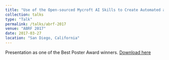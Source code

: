 ```yaml
---
title: "Use of the Open-sourced Mycroft AI Skills to Create Automated and Voice-Activated Pipelines for Core Facility Standard Bioinformatics Analysis"
collection: talks
type: "Talk"
permalink: /talks/abrf-2017
venue: "ABRF 2017"
date: 2017-03-27
location: "San Diego, California"
---
```


Presentation as one of the Best Poster Award winners. 
[Download here](https://www.ncbi.nlm.nih.gov/pmc/articles/PMC5546173/pdf/jbt.28-135.pdf)

